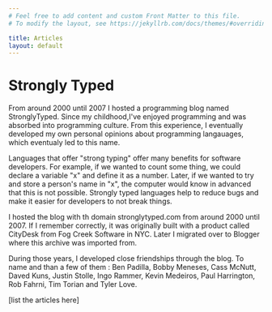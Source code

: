 ```yaml
---
# Feel free to add content and custom Front Matter to this file.
# To modify the layout, see https://jekyllrb.com/docs/themes/#overriding-theme-defaults

title: Articles
layout: default
---
```


# Strongly Typed

From around 2000 until 2007 I hosted a programming blog named StronglyTyped.  Since my childhood,I've enjoyed programming and was absorbed into programming culture.  From this experience, I eventually developed my own personal opinions about programming langauages, which eventualy led to this name.  

Languages that offer "strong typing" offer many benefits for software developers.  For example, if we wanted to count some thing, we could declare a variable "x" and define it as a number.  Later, if we wanted to try and store a person's name in "x", the computer would know in advanced that this is not possible.  Strongly typed languages help to reduce bugs and make it easier for developers to not break things.


I hosted the blog with th domain stronglytyped.com from around 2000 until 2007.  If I remember correctly, it was originally built with a product called CityDesk from Fog Creek Software in NYC.  Later I migrated over to Blogger where this archive was imported from.

During those years, I developed close friendships through the blog.  To name and than a few of them : Ben Padilla, Bobby Meneses, Cass McNutt, Daved Kuns, Justin Stolle, Ingo Rammer, Kevin Medeiros, Paul Harrington, Rob Fahrni, Tim Torian and Tyler Love.

[list the articles here]